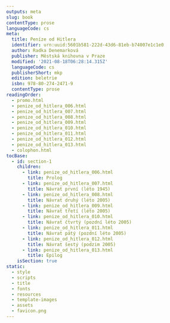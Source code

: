 ```yaml
---
outputs: meta
slug: book
contentType: prose
languageCode: cs
meta:
  title: Peníze od Hitlera
  identifier: urn:uuid:5601b581-222d-43d6-81eb-b74007e1c1e0
  author: Radka Denemarková
  publisher: Městská knihovna v Praze
  modified: '2021-08-18T06:28:14.315Z'
  languageCode: cs
  publisherShort: mkp
  edition: beletrie
  isbn: 978-80-274-2471-9
  contentType: prose
readingOrder:
  - promo.html
  - penize_od_hitlera_006.html
  - penize_od_hitlera_007.html
  - penize_od_hitlera_008.html
  - penize_od_hitlera_009.html
  - penize_od_hitlera_010.html
  - penize_od_hitlera_011.html
  - penize_od_hitlera_012.html
  - penize_od_hitlera_013.html
  - colophon.html
tocBase:
  - id: section-1
    children:
      - link: penize_od_hitlera_006.html
        title: Prolog
      - link: penize_od_hitlera_007.html
        title: Návrat první (léto 1945)
      - link: penize_od_hitlera_008.html
        title: Návrat druhý (léto 2005)
      - link: penize_od_hitlera_009.html
        title: Návrat třetí (léto 2005)
      - link: penize_od_hitlera_010.html
        title: Návrat čtvrtý (pozdní léto 2005)
      - link: penize_od_hitlera_011.html
        title: Návrat pátý (pozdní léto 2005)
      - link: penize_od_hitlera_012.html
        title: Návrat šestý (podzim 2005)
      - link: penize_od_hitlera_013.html
        title: Epilog
    isSection: true
static:
  - style
  - scripts
  - title
  - fonts
  - resources
  - template-images
  - assets
  - favicon.png
---
```

